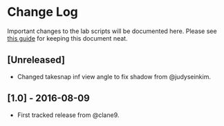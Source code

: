 # Change Log

Important changes to the lab scripts will be documented here. Please see 
[this guide](http://keepachangelog.com/en/0.3.0/) for keeping this document
neat.

## [Unreleased]

- Changed takesnap inf view angle to fix shadow from @judyseinkim.

## [1.0] - 2016-08-09

- First tracked release from @clane9.
